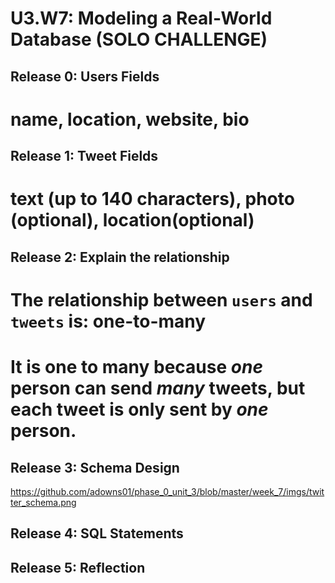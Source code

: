 # U3.W7: Modeling a Real-World Database (SOLO CHALLENGE)

## Release 0: Users Fields
<!-- Identify the fields Twitter collects data for -->
# name, location, website, bio

## Release 1: Tweet Fields
<!-- Identify the fields Twitter uses to represent/display a tweet. What are you required or allowed to enter? -->
# text (up to 140 characters), photo (optional), location(optional)

## Release 2: Explain the relationship
# The relationship between `users` and `tweets` is: one-to-many
<!-- because... -->
# It is one to many because *one* person can send *many* tweets, but each tweet is only sent by *one* person.

## Release 3: Schema Design
<!-- Include your image (inline) of your schema -->
https://github.com/adowns01/phase_0_unit_3/blob/master/week_7/imgs/twitter_schema.png

## Release 4: SQL Statements
<!-- Include your SQL Statements. How can you make markdown files show blocks of code? -->

## Release 5: Reflection
<!-- Be sure to add your reflection here!!! -->
